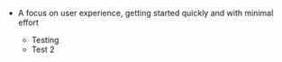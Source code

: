 - A focus on user experience, getting started quickly and with minimal effort

    - Testing
    - Test 2